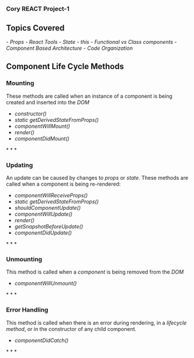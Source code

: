 # <h3>Cory REACT Project-1</h3>

<h2>Topics Covered</h2>
<i>
- Props
- React Tools
- State
- this
- Functional vs Class components
- Component Based Architecture
- Code Organization
</i>

<br>

<h2>Component Life Cycle Methods</h2>

<h3>Mounting</h3>

These methods are called when an instance of a component is being created and inserted into the *DOM*
<i>
- constructor()
- static getDerivedStateFromProps()
- componentWillMount()
- render()
- componentDidMount()
</i>
* * *

<h3>Updating</h3>

An update can be caused by changes to *props* or *state*. These methods are called when a component is being re-rendered:
<i>
- componentWillReceiveProps()
- static getDerivedStateFromProps()
- shouldComponentUpdate()
- componentWillUpdate()
- render()
- getSnapshotBeforeUpdate()
- componentDidUpdate()
</i>
* * *

<h3>Unmounting</h3>

This method is called when a *component* is being removed from the *DOM*
<i>
- componentWillUnmount()
</i>
* * *

<h3>Error Handling</h3>

This method is called when there is an error during rendering, in a *lifecycle method*, or in the constructor of any child component.
<i>
- componentDidCatch()
</i>
* * *